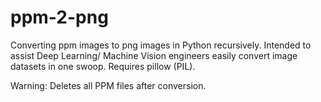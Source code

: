 # ppm-2-png
Converting ppm images to png images in Python recursively. Intended to assist Deep Learning/ Machine Vision engineers easily convert image datasets in one swoop. Requires pillow (PIL).

Warning: Deletes all PPM files after conversion.
